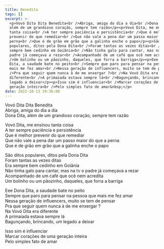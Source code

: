 ```yaml
---
title: Benedita
tags: []
excerpt: >-
  <p>Vovó Dita Dita Benedita<br />Abriga, amiga do dia a dia<br />Dona Dita,
  além de um grandioso coração, sempre tem razão</p><p>Vovó Dita, me ensinou
  tanta coisa<br />A ter sempre paciência e persistência<br />Que é melhor
  prevenir do que remediar<br />Que não vale a pena dar um passo maior do que a
  perna<br />Que é de grão em grão que a galinha enche o papo</p><p>São ditos
  populares, ditos pela Dona Dita<br />Foram tantas as vezes ditas<br />Era
  sempre bem cedinho em Goiânia<br />Não tinha galo para cantar, mas na tv o
  padre já começava a rezar<br />Acompanhado de um café que ocê nem acredita<br
  />Um bolinho ou um pãozinho, daqueles, que forra a barriga</p><p>Eee Dona
  Dita, a saudade bate no peito<br />Sempre que paro para pensar na pessoa que
  mais me fez amar<br />Nessa geração de influencers, muito se tem de pensar<br
  />Pra que seguir quem nunca à de me enxergar ?<br />Na Vovó Dita era
  diferente<br />A primaiada estava sempre lá<br />Bagunçando, brincando, um
  legado a deixar</p><p>Isso sim é influenciar<br />Marcar corações de uma
  geração inteira<br />Pelo simples fato de amar&nbsp;</p>
date: 2022-10-13 19:36:00
---
```


Vovó Dita Dita Benedita  
Abriga, amiga do dia a dia  
Dona Dita, além de um grandioso coração, sempre tem razão

Vovó Dita, me ensinou tanta coisa  
A ter sempre paciência e persistência  
Que é melhor prevenir do que remediar  
Que não vale a pena dar um passo maior do que a perna  
Que é de grão em grão que a galinha enche o papo

São ditos populares, ditos pela Dona Dita  
Foram tantas as vezes ditas  
Era sempre bem cedinho em Goiânia  
Não tinha galo para cantar, mas na tv o padre já começava a rezar  
Acompanhado de um café que ocê nem acredita  
Um bolinho ou um pãozinho, daqueles, que forra a barriga

Eee Dona Dita, a saudade bate no peito  
Sempre que paro para pensar na pessoa que mais me fez amar  
Nessa geração de influencers, muito se tem de pensar  
Pra que seguir quem nunca à de me enxergar ?  
Na Vovó Dita era diferente  
A primaiada estava sempre lá  
Bagunçando, brincando, um legado a deixar

Isso sim é influenciar  
Marcar corações de uma geração inteira  
Pelo simples fato de amar
<!-- more -->
